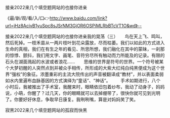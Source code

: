 接亲2022来几个填空题网站的也接你进亲

《最/新/观/看/入/口👉http://www.baidu.com/link?url=jHz8AcivB1yuSpc8sJSrNM3GjOR6OSPiMLRbBTcVT1O&wd》--

接亲2022来几个填空题网站的也接你进亲我的晃荡（三）　　鸟在天上飞、鸣叫，然后死掉。一枝禾苗从一两片枝叶到花朵露放，尽而枯萎。我们以如此的方式进入生命的真相，我们在有生之年的看见、所思所想，我们融化在其中的蒙昧，一刹那的惊悸、颤抖，我们用文字、画笔、音符穷尽所有触动而力所能及的记录。有限的石头在湖面溅起的水波或者浪花……　　思维的世界是符号的世界。一个符号被某个大梦初醒的人突然点到并被众手相传，所形成的大紫大红纯白纯黑便成为这个世界“强权”的象征。浓墨重彩的主流大院传出的声音被翻译成“教材”，并以表面柔弱如水内里遍布血脉基因的方式演绎为“童话”、“神话”。
　　手术如期进行，八个小时后，我被推出了手术室，我醒来时，眼睛依旧包着纱布，我动了动身子，妈妈说，小萌，你醒了？过几天，你的眼睛就可以去掉绷带了，很快你就可见到光明了。你要好好休息，争取早日康复。我咧咧嘴，算是对妈妈笑了笑。





寂黑2022来几个填空题网站的孤寂而快黑
